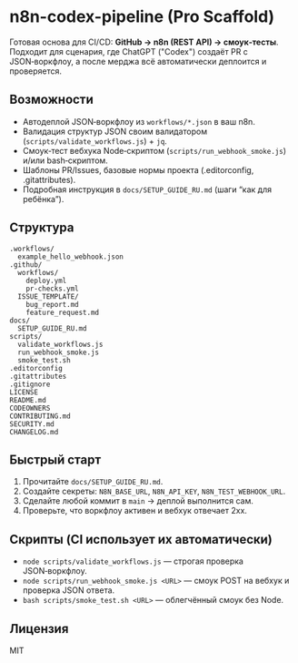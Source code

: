 # n8n-codex-pipeline (Pro Scaffold)

Готовая основа для CI/CD: **GitHub → n8n (REST API) → смоук‑тесты**.  
Подходит для сценария, где ChatGPT ("Codex") создаёт PR с JSON‑воркфлоу, а после мерджа всё автоматически деплоится и проверяется.

## Возможности
- Автодеплой JSON‑воркфлоу из `workflows/*.json` в ваш n8n.
- Валидация структур JSON своим валидатором (`scripts/validate_workflows.js`) + `jq`.
- Смоук‑тест вебхука Node‑скриптом (`scripts/run_webhook_smoke.js`) и/или bash‑скриптом.
- Шаблоны PR/Issues, базовые нормы проекта (.editorconfig, .gitattributes).
- Подробная инструкция в `docs/SETUP_GUIDE_RU.md` (шаги “как для ребёнка”).

## Структура
```
.workflows/
  example_hello_webhook.json
.github/
  workflows/
    deploy.yml
    pr-checks.yml
  ISSUE_TEMPLATE/
    bug_report.md
    feature_request.md
docs/
  SETUP_GUIDE_RU.md
scripts/
  validate_workflows.js
  run_webhook_smoke.js
  smoke_test.sh
.editorconfig
.gitattributes
.gitignore
LICENSE
README.md
CODEOWNERS
CONTRIBUTING.md
SECURITY.md
CHANGELOG.md
```

## Быстрый старт
1. Прочитайте `docs/SETUP_GUIDE_RU.md`.
2. Создайте секреты: `N8N_BASE_URL`, `N8N_API_KEY`, `N8N_TEST_WEBHOOK_URL`.
3. Сделайте любой коммит в `main` → деплой выполнится сам.
4. Проверьте, что воркфлоу активен и вебхук отвечает 2xx.

## Скрипты (CI использует их автоматически)
- `node scripts/validate_workflows.js` — строгая проверка JSON‑воркфлоу.
- `node scripts/run_webhook_smoke.js <URL>` — смоук POST на вебхук и проверка JSON ответа.
- `bash scripts/smoke_test.sh <URL>` — облегчённый смоук без Node.

## Лицензия
MIT
